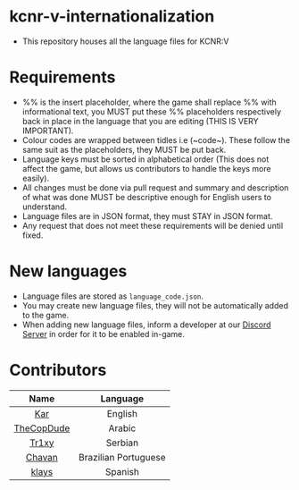 # kcnr-v-internationalization
- This repository houses all the language files for KCNR:V

# Requirements

- %% is the insert placeholder, where the game shall replace %% with informational text, you MUST put these %% placeholders respectively back in place in the language that you are editing (THIS IS VERY IMPORTANT).
- Colour codes are wrapped between tidles i.e (~code~). These follow the same suit as the placeholders, they MUST be put back.
- Language keys must be sorted in alphabetical order (This does not affect the game, but allows us contributors to handle the keys more easily).
- All changes must be done via pull request and summary and description of what was done MUST be descriptive enough for English users to understand.
- Language files are in JSON format, they must STAY in JSON format.
- Any request that does not meet these requirements will be denied until fixed.

# New languages

- Language files are stored as `language_code.json`.
- You may create new language files, they will not be automatically added to the game.
- When adding new language files, inform a developer at our [Discord Server](https://www.discord.me/kcnr) in order for it to be enabled in-game.

# Contributors

| Name | Language |
|:----------:|:-------------:|
| [Kar](https://github.com/karimcambridge) | English |
| [TheCopDude](https://github.com/TheCopDude) | Arabic |
| [Tr1xy](https://github.com/tr1xy) | Serbian |
| [Chavan](https://github.com/Chavanz) | Brazilian Portuguese |
| [klays](https://github.com/balticadev) | Spanish |